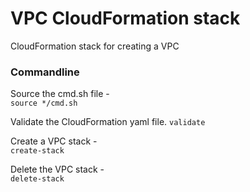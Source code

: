 # VPC CloudFormation stack
CloudFormation stack for creating a VPC

### Commandline
Source the cmd.sh file - <br>
`source */cmd.sh`
<br>

Validate the CloudFormation yaml file.
`validate`
<br>

Create a VPC stack - <br>
`create-stack`
<br>

Delete the VPC stack - <br>
`delete-stack`
<br>